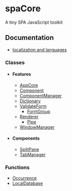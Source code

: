 # spaCore
A tiny SPA JavaScript toolkit

## Documentation
- [localization and languages](docs/languages.md)
### Classes
- #### Features
    - [AppCore](docs/appCore.md)
    - [Component](docs/component.md)
    - [ComponentManager](docs/componentManager.md)
    - [Dictionary](docs/dictionary.md)
    - [ValidateForm](docs/validateform.md)
        - [FormGroup](docs/formgroup.md)
    - [Renderer](docs/renderer.md)
        - [Pipe](docs/pipes.md)
    - [WindowManager](docs/windowManager.md)
- #### Components
    - [SplitPane](docs/splitpane.md)
    - [TabManager](docs/tabManager.md)



### Functions
- [Occurrence](docs/occurrence.md)
- [LocalDatabase](docs/localdatabase.md)